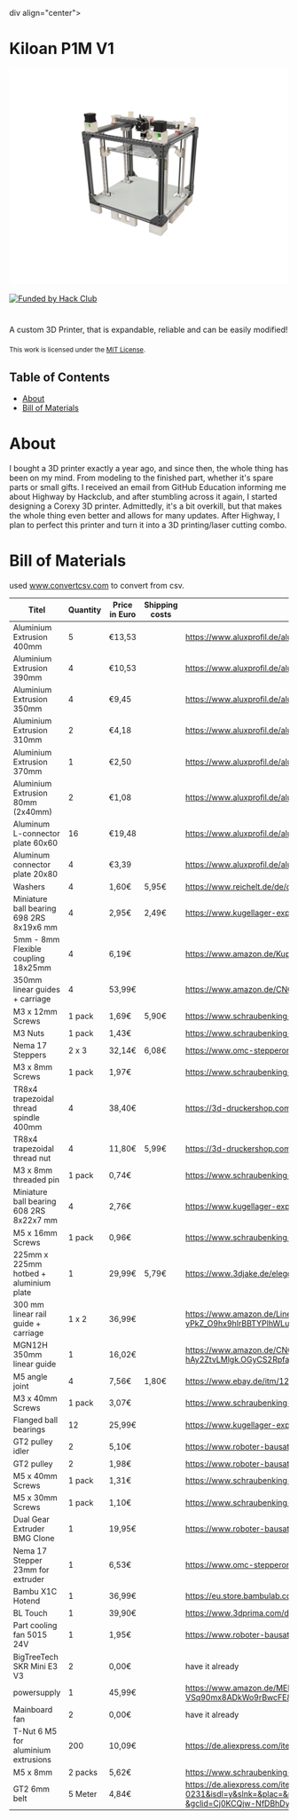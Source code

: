 div align="center">
  <h1>Kiloan P1M V1</h1>

  ![Kiloan-P1M](images/branding-image.png)

  <p display="inline">
  <a href="https://hackclub.com/highway">
    <img alt="Funded by Hack Club" src="https://img.shields.io/badge/Hack_Club-Funded-ec3750?style=for-the-badge&logo=hackclub&logoColor=ec3750"></img>
  </a>
  </p>
  <h1></h1>
  <p>
    A custom 3D Printer, that is expandable, reliable and can be easily modified!
  </p>
</div>

<sub>This work is licensed under the
[MIT License](https://mit-license.org).
</sub>

## Table of Contents

- [About](#about)
- [Bill of Materials](#bill-of-materials)

# About

I bought a 3D printer exactly a year ago, and since then, the whole thing has been on my mind. From modeling to the finished part, whether it's spare parts or small gifts. I received an email from GitHub Education informing me about Highway by Hackclub, and after stumbling across it again, I started designing a Corexy 3D printer. Admittedly, it's a bit overkill, but that makes the whole thing even better and allows for many updates. After Highway, I plan to perfect this printer and turn it into a 3D printing/laser cutting combo.

# Bill of Materials

used www.convertcsv.com to convert from csv.

|Titel                                   |Quantity|Price in Euro|Shipping costs|Link                                                                                                                                                                                                                                                                                                                                                                                                                                                                                                                                                                                                                                                                                                                                                                                                                                                         |
|----------------------------------------|--------|-------------|--------------|-------------------------------------------------------------------------------------------------------------------------------------------------------------------------------------------------------------------------------------------------------------------------------------------------------------------------------------------------------------------------------------------------------------------------------------------------------------------------------------------------------------------------------------------------------------------------------------------------------------------------------------------------------------------------------------------------------------------------------------------------------------------------------------------------------------------------------------------------------------|
|Aluminium Extrusion 400mm               |5       |€13,53       |              |https://www.aluxprofil.de/aluminium-nutprofil-2020-v-slot/a3663                                                                                                                                                                                                                                                                                                                                                                                                                                                                                                                                                                                                                                                                                                                                                                                              |
|Aluminium Extrusion 390mm               |4       |€10,53       |              |https://www.aluxprofil.de/aluminium-nutprofil-2020-v-slot/a3663                                                                                                                                                                                                                                                                                                                                                                                                                                                                                                                                                                                                                                                                                                                                                                                              |
|Aluminium Extrusion 350mm               |4       |€9,45        |              |https://www.aluxprofil.de/aluminium-nutprofil-2020-v-slot/a3663                                                                                                                                                                                                                                                                                                                                                                                                                                                                                                                                                                                                                                                                                                                                                                                              |
|Aluminium Extrusion 310mm               |2       |€4,18        |              |https://www.aluxprofil.de/aluminium-nutprofil-2020-v-slot/a3663                                                                                                                                                                                                                                                                                                                                                                                                                                                                                                                                                                                                                                                                                                                                                                                              |
|Aluminium Extrusion 370mm               |1       |€2,50        |              |https://www.aluxprofil.de/aluminium-nutprofil-2020-v-slot/a3663                                                                                                                                                                                                                                                                                                                                                                                                                                                                                                                                                                                                                                                                                                                                                                                              |
|Aluminium Extrusion 80mm (2x40mm)       |2       |€1,08        |              |https://www.aluxprofil.de/aluminium-nutprofil-2020-v-slot/a3663                                                                                                                                                                                                                                                                                                                                                                                                                                                                                                                                                                                                                                                                                                                                                                                              |
|Aluminum L-connector plate 60x60        |16      |€19,48       |              |https://www.aluxprofil.de/aluminium-l-verbinderplatte-60x60/a3809                                                                                                                                                                                                                                                                                                                                                                                                                                                                                                                                                                                                                                                                                                                                                                                            |
|Aluminum connector plate 20x80          |4       |€3,39        |              |https://www.aluxprofil.de/aluminium-verbinderplatte-20x80/a3804                                                                                                                                                                                                                                                                                                                                                                                                                                                                                                                                                                                                                                                                                                                                                                                              |
|Washers                                 |4       |1,60€        |5,95€         |https://www.reichelt.de/de/de/shop/produkt/unterlegscheiben_5_3_mm_100_stueck-65765                                                                                                                                                                                                                                                                                                                                                                                                                                                                                                                                                                                                                                                                                                                                                                          |
|Miniature ball bearing 698 2RS 8x19x6 mm|4       |2,95€        |2,49€         |https://www.kugellager-express.de/miniatur-kugellager-698-2rs-8x19x6-mm                                                                                                                                                                                                                                                                                                                                                                                                                                                                                                                                                                                                                                                                                                                                                                                      |
|5mm - 8mm Flexible coupling 18x25mm     |4       |6,19€        |              |https://www.amazon.de/Kupplung-Flexible-Kupplungen-Durchmesser-Maschine/dp/B06WRN9479                                                                                                                                                                                                                                                                                                                                                                                                                                                                                                                                                                                                                                                                                                                                                                        |
|350mm linear guides + carriage          |4       |53,99€       |              |https://www.amazon.de/CNCMANS-Linearf%C3%BChrungen-Schienenf%C3%BChrung-Gleitbl%C3%B6cke-Linearlager/dp/B0BPS1LFH9?source=ps-sl-shoppingads-lpcontext&ref_=fplfs&th=1                                                                                                                                                                                                                                                                                                                                                                                                                                                                                                                                                                                                                                                                                        |
|M3 x 12mm Screws                        |1 pack  |1,69€        |5,90€         |https://www.schraubenking-shop.de/M3-x-12mm-Linsenkopfschrauben-TX-DIN7985-Edelstahl-A2-P004389                                                                                                                                                                                                                                                                                                                                                                                                                                                                                                                                                                                                                                                                                                                                                              |
|M3 Nuts                                 |1 pack  |1,43€        |              |https://www.schraubenking-shop.de/M3-Sechskantmuttern-DIN934-Edelstahl-A2-P000447                                                                                                                                                                                                                                                                                                                                                                                                                                                                                                                                                                                                                                                                                                                                                                            |
|Nema 17 Steppers                        |2 x 3   |32,14€       |6,08€         |https://www.omc-stepperonline.com/de/3-stueck-e-serie-nema-17-bipolar-42-ncm-59-49-oz-in-1-5a-42x42x38mm-4-draehte-3-17he15-1504s                                                                                                                                                                                                                                                                                                                                                                                                                                                                                                                                                                                                                                                                                                                            |
|M3 x 8mm Screws                         |1 pack  |1,97€        |              |https://www.schraubenking-shop.de/M3-x-8mm-Linsenkopfschrauben-TX-DIN7985-Edelstahl-A2-P004281                                                                                                                                                                                                                                                                                                                                                                                                                                                                                                                                                                                                                                                                                                                                                               |
|TR8x4 trapezoidal thread spindle 400mm  |4       |38,40€       |              |https://3d-druckershop.com/p/tr8x4-trapezgewindespindel-edelstahl-8mm-laenge-400mm-kaufen                                                                                                                                                                                                                                                                                                                                                                                                                                                                                                                                                                                                                                                                                                                                                                    |
|TR8x4 trapezoidal thread nut            |4       |11,80€       |5,99€         |https://3d-druckershop.com/p/tr8x4-trapezgewindemutter-messing-kaufen                                                                                                                                                                                                                                                                                                                                                                                                                                                                                                                                                                                                                                                                                                                                                                                        |
|M3 x 8mm threaded pin                   |1 pack  |0,74€        |              |https://www.schraubenking-shop.de/M3-x-8mm-Gewindestift-Kegelkuppe-DIN913-Edelstahl-A2-P005088                                                                                                                                                                                                                                                                                                                                                                                                                                                                                                                                                                                                                                                                                                                                                               |
|Miniature ball bearing 608 2RS 8x22x7 mm|4       |2,76€        |              |https://www.kugellager-express.de/miniatur-kugellager-608-2rs-8x22x7-mm                                                                                                                                                                                                                                                                                                                                                                                                                                                                                                                                                                                                                                                                                                                                                                                      |
|M5 x 16mm Screws                        |1 pack  |0,96€        |              |https://www.schraubenking-shop.de/M5-x-16mm-Linsenkopfschrauben-TX-DIN7985-Edelstahl-A2-P004003                                                                                                                                                                                                                                                                                                                                                                                                                                                                                                                                                                                                                                                                                                                                                              |
|225mm x 225mm hotbed + aluminium plate  |1       |29,99€       |5,79€         |https://www.3djake.de/elegoo/heizbett-8?sai=15157&gad_source=1&gad_campaignid=21794339456&gbraid=0AAAAADzcMj-AvofNl2VJJGjdrsmCUYvYy&gclid=CjwKCAjwyb3DBhBlEiwAqZLe5F-2ycc7tIzAMqAAKltRkEQpgPi0-N76AcHcjtcHLY6G4oow26ufmxoCdLYQAvD_BwE                                                                                                                                                                                                                                                                                                                                                                                                                                                                                                                                                                                                                        |
|300 mm linear rail guide + carriage     |1 x 2   |36,99€       |              |https://www.amazon.de/Linearschienenf%C3%BChrung-Lagerstahl-Gleitf%C3%BChrung-Gleitbl%C3%B6cken-CNC-Maschine/dp/B09ZPHPB5F/ref=sr_1_6?__mk_de_DE=%C3%85M%C3%85%C5%BD%C3%95%C3%91&crid=EUQTAD47PZBW&dib=eyJ2IjoiMSJ9.zG1LlheyTn1kRVbAksGU4tDgEE5SmuzQpuKcc38PpDELGt_YZwbx_q-LA2Lbc_SDJlEf3Qkoo_nagKEBczg5hXJDy6Qva4agb9fQzXa6D8rUAen3kwpZt6RzORVWRou093KRq9Xt2F_mUN1O-7JWdVXF1KUw3qsASP_mzkKgwJmrD5B227PRdww-5PwezzwEViLze3vr2AQ4Zs5AAnddE_Y6iwpimLJnjE-yPkZ_O9hx9hlrBBTYPlhWLuA3Rkeccrst4k8NNsyMXIj0ZbDCycnklHOwE2rOMrA1DPk5Ga0.TLUzbAS4of5EMVbFS_eqcRFKFVDIDA3CRypKSTZ9xac&dib_tag=se&keywords=linear+rail+300mm&qid=1752165161&sprefix=linear+rail+300mm%2Caps%2C97&sr=8-6                                                                                                                                                                                 |
|MGN12H 350mm linear guide               |1       |16,02€       |              |https://www.amazon.de/CNCMANS-Linearf%C3%BChrung-Schienenf%C3%BChrung-CNC-Maschine-automatische/dp/B0BG29BQ6H/ref=sr_1_5?__mk_de_DE=%C3%85M%C3%85%C5%BD%C3%95%C3%91&crid=1ALUNXDD5VZLF&dib=eyJ2IjoiMSJ9.6iIfqwpAv7KuJ-8-QIg3dKDCN0bZpSKFiK6Z88t78oWDAz05O6uxm2b5OKwWwTs45b0us3GOH7h4oQ6XRPnfhATS13aA-oypzGHfRPwepHh6tB2o3pFA9C5DhM3eHOXjJCSnL8llbr9WP0EI76J3lMtkFxqDTgdv5N67QRi4MZ6ePZ6kGKvnoJVUdAVxDChhK5QS7fvw_32-Ofn8Vx9bwISPkVVCqq7OU3NbvKwJMHksCY8MjAIl4BQoldusx-xTOu2qWWaayE7e4m-0-ATA8SCPnGvvdH-hAy2ZtvLMlgk.OGyCS2RpfaVLz_d-hhQ5LDmLcgrRjD621ZnSz7_wEX4&dib_tag=se&keywords=linear%2Brail%2B350mm&qid=1752165366&sprefix=linearrail%2B350mm%2Caps%2C100&sr=8-5&th=1                                                                                                                                                                                  |
|M5 angle joint                          |4       |7,56€        |1,80€         |https://www.ebay.de/itm/124341250847?chn=ps&_ul=DE&norover=1&mkevt=1&mkrid=707-166974-037691-2&mkcid=2&mkscid=101&itemid=124341250847&targetid=2274951440814&device=c&mktype=pla&googleloc=20237&poi=&campaignid=21173716271&mkgroupid=174203078875&rlsatarget=pla-2274951440814&abcId=9403805&merchantid=5348947636&geoid=20237&gad_source=1&gad_campaignid=21173716271&gbraid=0AAAAAD_G4xYGdbVFe51_FR39DPfuh70SP&gclid=Cj0KCQjw1JjDBhDjARIsABlM2Sv8xSa-i4ES4-Xod7Yp9Q3oGgEs_o1YfzYKX5qzT5oVDI_7P5yt98UaAn2JEALw_wcB                                                                                                                                                                                                                                                                                                                                        |
|M3 x 40mm Screws                        |1 pack  |3,07€        |              |https://www.schraubenking-shop.de/M3-x-40mm-Linsenkopfschrauben-PH-DIN7985-Stahl-verzinkt-FKL48-P002826                                                                                                                                                                                                                                                                                                                                                                                                                                                                                                                                                                                                                                                                                                                                                      |
|Flanged ball bearings                   |12      |25,99€       |              |https://www.kugellager-express.de/miniatur-flanschkugellager-f-695-2rs-5x13x4-mm                                                                                                                                                                                                                                                                                                                                                                                                                                                                                                                                                                                                                                                                                                                                                                             |
|GT2 pulley idler                        |2       |5,10€        |              |https://www.roboter-bausatz.de/p/gt2-riemenscheibe-idler-20-zaehne-5mm-bohrung-fuer-6mm-schwarz                                                                                                                                                                                                                                                                                                                                                                                                                                                                                                                                                                                                                                                                                                                                                              |
|GT2 pulley                              |2       |1,98€        |              |https://www.roboter-bausatz.de/p/gt2-riemenscheibe-20-zaehne-5mm-bohrung-fuer-6mm-riemen                                                                                                                                                                                                                                                                                                                                                                                                                                                                                                                                                                                                                                                                                                                                                                     |
|M5 x 40mm Screws                        |1 pack  |1,31€        |              |https://www.schraubenking-shop.de/M5-x-40mm-Linsenkopfschrauben-TX-DIN7985-Edelstahl-A2-P004001                                                                                                                                                                                                                                                                                                                                                                                                                                                                                                                                                                                                                                                                                                                                                              |
|M5 x 30mm Screws                        |1 pack  |1,10€        |              |https://www.schraubenking-shop.de/M5-x-30mm-Linsenkopfschrauben-TX-DIN7985-Edelstahl-A2-P004403                                                                                                                                                                                                                                                                                                                                                                                                                                                                                                                                                                                                                                                                                                                                                              |
|Dual Gear Extruder BMG Clone            |1       |19,95€       |              |https://www.roboter-bausatz.de/p/dual-gear-extruder-bmg-klon-fuer-1.75mm-filament?srsltid=AfmBOop37vKQDuPxtJ7xDBKV0AsDS5jDyPb90fGuHC0P26tOdb0ABzol                                                                                                                                                                                                                                                                                                                                                                                                                                                                                                                                                                                                                                                                                                           |
|Nema 17 Stepper 23mm for extruder       |1       |6,53€        |              |https://www.omc-stepperonline.com/de/e-serie-nema-17-bipolar-1-8deg-17ncm-24-07oz-in-1a-42x42x23mm-4-draehte-17he08-1004s                                                                                                                                                                                                                                                                                                                                                                                                                                                                                                                                                                                                                                                                                                                                    |
|Bambu X1C Hotend                        |1       |36,99€       |              |https://eu.store.bambulab.com/products/bambu-hotends?id=49242578223452                                                                                                                                                                                                                                                                                                                                                                                                                                                                                                                                                                                                                                                                                                                                                                                       |
|BL Touch                                |1       |39,90€       |              |https://www.3dprima.com/de/parts/bltouch_23625_4704?ReferrerID=13&ShipToCountry=1&gad_source=1&gad_campaignid=17181808996&gbraid=0AAAAAoOd8PSRPqIs8SNiSkjJDQLPTne3U&gclid=CjwKCAjwyb3DBhBlEiwAqZLe5PhQn1Mhf-WwalWv3pU5KZ3JXNvWyE4mwgZqzxoBeHLwJsaE9Nt3HxoCMS8QAvD_BwE#nomodal                                                                                                                                                                                                                                                                                                                                                                                                                                                                                                                                                                                |
|Part cooling fan 5015 24V               |1       |1,95€        |              |https://www.roboter-bausatz.de/p/radialluefter-5015-24v?sPartner=8&gad_source=1&gad_campaignid=12461217733&gbraid=0AAAAADKFiCD26Zkqh_HNwdoQLnO_Nh0jp&gclid=Cj0KCQjwss3DBhC3ARIsALdgYxM30T-aGaQlz4-QWlFc4TTY8SR7wxsA-jWU2jhxw0LklbFt4w5AwCoaArBNEALw_wcB                                                                                                                                                                                                                                                                                                                                                                                                                                                                                                                                                                                                      |
|BigTreeTech SKR Mini E3 V3              |2       |0,00€        |              |have it already                                                                                                                                                                                                                                                                                                                                                                                                                                                                                                                                                                                                                                                                                                                                                                                                                                              |
|powersupply                             |1       |45,99€       |              |https://www.amazon.de/MEISHILE-Schaltnetzteil-Stromversorgung-Transformator-Spannungswandler/dp/B0DJQRZ24G/ref=sr_1_2_sspa?crid=10UAI4TNWX4HR&dib=eyJ2IjoiMSJ9.Yhgiw6FY0aHqeYAy7uhD1bDTbP3jyv-urFI1vet53P76qC30cjHMZ4oLEfLNLBI-Jyz4kUsH7WLPJu_GNhNAGYjwtgNGJTpprmOX7k2ILRuW2K6HyPmgG0CwIFbdbaDlcF0W1uM5vpxTfxXYiMV0remKc-c8Ejp-WWbMAp3Miwuj-UAeNWIb-qYeGMIi7brj7ex1BpItYrnQ1TUToLzWAMeOBnrbNRKzHQRq_GDTyp_U-r2XdypwQCluhu0DF4Jf7EXVzOSjx-rKE6SyublkpsYDfortee4Jvpn6nSnx39g.mhz5nwNU_GKdkesm52UKGr-VSq90mx8ADkWo9rBwcFE&dib_tag=se&keywords=schaltnetzteil%2B24v&qid=1752586177&sprefix=schaltnetz%2Caps%2C100&sr=8-2-spons&sp_csd=d2lkZ2V0TmFtZT1zcF9hdGY&th=1                                                                                                                                                                                               |
|Mainboard fan                           |2       |0,00€        |              |have it already                                                                                                                                                                                                                                                                                                                                                                                                                                                                                                                                                                                                                                                                                                                                                                                                                                              |
|T-Nut 6 M5 for aluminium extrusions     |200     |10,09€       |              |https://de.aliexpress.com/item/1005007843353724.html?spm=a2g0o.productlist.main.7.1227VQX1VQX1q3&algo_pvid=d9e8e87f-54f6-4c40-a65b-f25a2acf8670&algo_exp_id=d9e8e87f-54f6-4c40-a65b-f25a2acf8670-6&pdp_ext_f=%7B%22order%22%3A%2298%22%2C%22eval%22%3A%221%22%7D&pdp_npi=4%40dis%21EUR%212.68%210.99%21%21%213.05%211.13%21%40210384cc17525894942986697eb1fc%2112000042470863159%21sea%21DE%216411673618%21ABX&curPageLogUid=6hW14hrLA2xJ&utparam-url=scene%3Asearch%7Cquery_from%3A                                                                                                                                                                                                                                                                                                                                                                         |
|M5 x 8mm                                |2 packs |5,62€        |              |https://www.schraubenking-shop.de/M5-x-8mm-Linsenkopfschrauben-PH-DIN7985-Stahl-verzinkt-FKL48-P003609                                                                                                                                                                                                                                                                                                                                                                                                                                                                                                                                                                                                                                                                                                                                                       |
|GT2 6mm belt                            |5 Meter |4,84€        |              |https://de.aliexpress.com/item/32921042288.html?src=google&pdp_npi=4%40dis!EUR!2.79!2.79!!!!!%40!12000020759881598!ppc!!!&src=google&albch=shopping&acnt=272-267-0231&isdl=y&slnk=&plac=&mtctp=&albbt=Google_7_shopping&aff_platform=google&aff_short_key=UneMJZVf&gclsrc=aw.ds&&albagn=888888&&ds_e_adid=726717691648&ds_e_matchtype=search&ds_e_device=c&ds_e_network=g&ds_e_product_group_id=297546631617&ds_e_product_id=de32921042288&ds_e_product_merchant_id=107845707&ds_e_product_country=DE&ds_e_product_language=de&ds_e_product_channel=online&ds_e_product_store_id=&ds_url_v=2&albcp=22054759359&albag=172828878419&isSmbAutoCall=false&needSmbHouyi=false&gad_source=1&gad_campaignid=22054759359&gbraid=0AAAAAoukdWOuIRIYi0v70JzAv2sz7StI-&gclid=Cj0KCQjw-NfDBhDyARIsAD-ILeA_ogUSAHgftxmZBQS3nGN6dGhP7UcNULeXTiwXOUWZIRx_56DZrp4aApZ9EALw_wcB|
